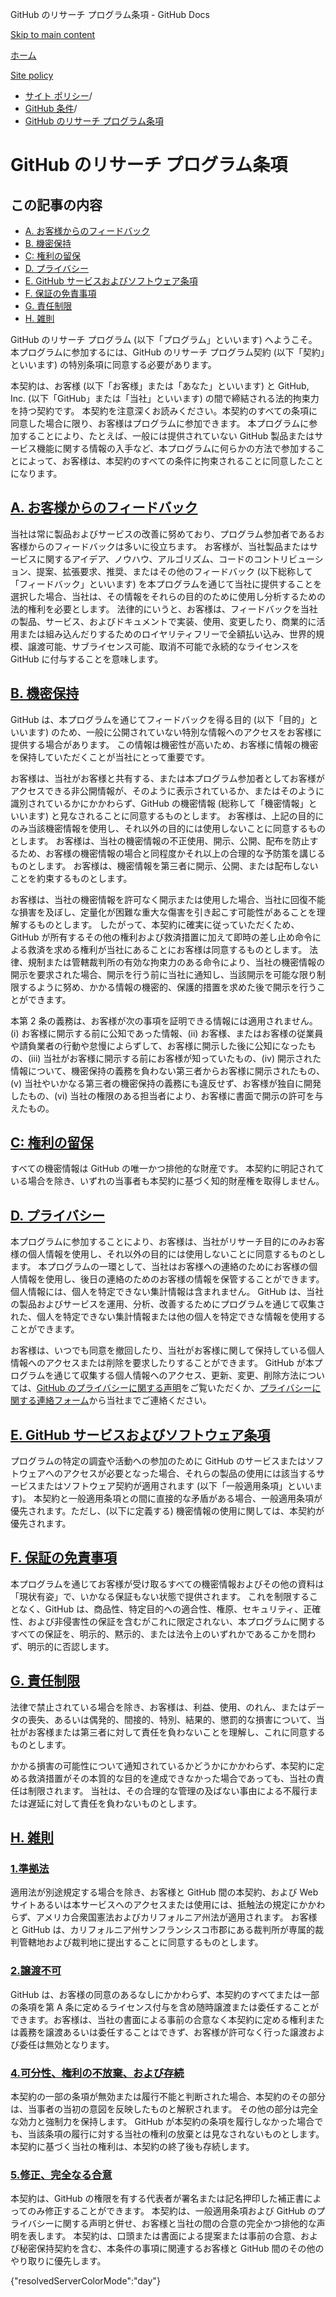 GitHub のリサーチ プログラム条項 - GitHub Docs

[Skip to main content](#main-content)

[ホーム](/ja)

[Site policy](/ja/site-policy)

* [サイト ポリシー](/ja/site-policy)/
* [GitHub 条件](/ja/site-policy/github-terms)/
* [GitHub のリサーチ プログラム条項](/ja/site-policy/github-terms/github-research-program-terms)

GitHub のリサーチ プログラム条項
==========

この記事の内容
----------

* [A. お客様からのフィードバック](#a-your-feedback)
* [B. 機密保持](#b-confidentiality)
* [C: 権利の留保](#c-reservation-of-rights)
* [D. プライバシー](#d-privacy)
* [E. GitHub サービスおよびソフトウェア条項](#e-github-services-and-software-terms)
* [F. 保証の免責事項](#f-disclaimer-of-warranties)
* [G. 責任制限](#g-limitation-of-liability)
* [H. 雑則](#h-miscellaneous)

GitHub のリサーチ プログラム (以下「プログラム」といいます) へようこそ。 本プログラムに参加するには、GitHub のリサーチ プログラム契約 (以下「契約」といいます) の特別条項に同意する必要があります。

本契約は、お客様 (以下「お客様」または「あなた」といいます) と GitHub, Inc. (以下「GitHub」または「当社」といいます) の間で締結される法的拘束力を持つ契約です。 本契約を注意深くお読みください。本契約のすべての条項に同意した場合に限り、お客様はプログラムに参加できます。 本プログラムに参加することにより、たとえば、一般には提供されていない GitHub 製品またはサービス機能に関する情報の入手など、本プログラムに何らかの方法で参加することによって、お客様は、本契約のすべての条件に拘束されることに同意したことになります。

[A. お客様からのフィードバック](#a-your-feedback)
----------

当社は常に製品およびサービスの改善に努めており、プログラム参加者であるお客様からのフィードバックは多いに役立ちます。 お客様が、当社製品またはサービスに関するアイデア、ノウハウ、アルゴリズム、コードのコントリビューション、提案、拡張要求、推奨、またはその他のフィードバック (以下総称して「フィードバック」といいます) を本プログラムを通じて当社に提供することを選択した場合、当社は、その情報をそれらの目的のために使用し分析するための法的権利を必要とします。 法律的にいうと、お客様は、フィードバックを当社の製品、サービス、およびドキュメントで実装、使用、変更したり、商業的に活用または組み込んだりするためのロイヤリティフリーで全額払い込み、世界的規模、譲渡可能、サブライセンス可能、取消不可能で永続的なライセンスを GitHub に付与することを意味します。

[B. 機密保持](#b-confidentiality)
----------

GitHub は、本プログラムを通じてフィードバックを得る目的 (以下「目的」といいます) のため、一般に公開されていない特別な情報へのアクセスをお客様に提供する場合があります。 この情報は機密性が高いため、お客様に情報の機密を保持していただくことが当社にとって重要です。

お客様は、当社がお客様と共有する、または本プログラム参加者としてお客様がアクセスできる非公開情報が、そのように表示されているか、またはそのように識別されているかにかかわらず、GitHub の機密情報 (総称して「機密情報」といいます) と見なされることに同意するものとします。 お客様は、上記の目的にのみ当該機密情報を使用し、それ以外の目的には使用しないことに同意するものとします。 お客様は、当社の機密情報の不正使用、開示、公開、配布を防止するため、お客様の機密情報の場合と同程度かそれ以上の合理的な予防策を講じるものとします。 お客様は、機密情報を第三者に開示、公開、または配布しないことを約束するものとします。

お客様は、当社の機密情報を許可なく開示または使用した場合、当社に回復不能な損害を及ぼし、定量化が困難な重大な傷害を引き起こす可能性があることを理解するものとします。 したがって、本契約に確実に従っていただくため、GitHub が所有するその他の権利および救済措置に加えて即時の差し止め命令による救済を求める権利が当社にあることにお客様は同意するものとします。 法律、規制または管轄裁判所の有効な拘束力のある命令により、当社の機密情報の開示を要求された場合、開示を行う前に当社に通知し、当該開示を可能な限り制限するように努め、かかる情報の機密的、保護的措置を求めた後で開示を行うことができます。

本第 2 条の義務は、お客様が次の事項を証明できる情報には適用されません。(i) お客様に開示する前に公知であった情報、(ii) お客様、またはお客様の従業員や請負業者の行動や怠慢によらずして、お客様に開示した後に公知になったもの、(iii) 当社がお客様に開示する前にお客様が知っていたもの、(iv) 開示された情報について、機密保持の義務を負わない第三者からお客様に開示されたもの、(v) 当社やいかなる第三者の機密保持の義務にも違反せず、お客様が独自に開発したもの、(vi) 当社の権限のある担当者により、お客様に書面で開示の許可を与えたもの。

[C: 権利の留保](#c-reservation-of-rights)
----------

すべての機密情報は GitHub の唯一かつ排他的な財産です。 本契約に明記されている場合を除き、いずれの当事者も本契約に基づく知的財産権を取得しません。

[D. プライバシー](#d-privacy)
----------

本プログラムに参加することにより、お客様は、当社がリサーチ目的にのみお客様の個人情報を使用し、それ以外の目的には使用しないことに同意するものとします。 本プログラムの一環として、当社はお客様への連絡のためにお客様の個人情報を使用し、後日の連絡のためのお客様の情報を保管することができます。 個人情報には、個人を特定できない集計情報は含まれません。 GitHub は、当社の製品およびサービスを運用、分析、改善するためにプログラムを通じて収集された、個人を特定できない集計情報または他の個人を特定できな情報を使用することができます。

お客様は、いつでも同意を撤回したり、当社がお客様に関して保持している個人情報へのアクセスまたは削除を要求したりすることができます。 GitHub が本プログラムを通じて収集する個人情報へのアクセス、更新、変更、削除方法については、[GitHub のプライバシーに関する声明](/ja/site-policy/privacy-policies/github-privacy-statement)をご覧いただくか、[プライバシーに関する連絡フォーム](https://github.com/contact/privacy)から当社までご連絡ください。

[E. GitHub サービスおよびソフトウェア条項](#e-github-services-and-software-terms)
----------

プログラムの特定の調査や活動への参加のために GitHub のサービスまたはソフトウェアへのアクセスが必要となった場合、それらの製品の使用には該当するサービスまたはソフトウェア契約が適用されます (以下「一般適用条項」といいます)。 本契約と一般適用条項との間に直接的な矛盾がある場合、一般適用条項が優先されます。ただし、(以下に定義する) 機密情報の使用に関しては、本契約が優先されます。

[F. 保証の免責事項](#f-disclaimer-of-warranties)
----------

本プログラムを通じてお客様が受け取るすべての機密情報およびその他の資料は「現状有姿」で、いかなる保証もない状態で提供されます。 これを制限することなく、GitHub は、商品性、特定目的への適合性、権原、セキュリティ、正確性、および非侵害性の保証を含むがこれに限定されない、本プログラムに関するすべての保証を、明示的、黙示的、または法令上のいずれかであるこかを問わず、明示的に否認します。

[G. 責任制限](#g-limitation-of-liability)
----------

法律で禁止されている場合を除き、お客様は、利益、使用、のれん、またはデータの喪失、あるいは偶発的、間接的、特別、結果的、懲罰的な損害について、当社がお客様または第三者に対して責任を負わないことを理解し、これに同意するものとします。

かかる損害の可能性について通知されているかどうかにかかわらず、本契約に定める救済措置がその本質的な目的を達成できなかった場合であっても、当社の責任は制限されます。 当社は、その合理的な管理の及ばない事由による不履行または遅延に対して責任を負わないものとします。

[H. 雑則](#h-miscellaneous)
----------

### [1.準拠法](#1-governing-law) ###

適用法が別途規定する場合を除き、お客様と GitHub 間の本契約、および Web サイトあるいは本サービスへのアクセスまたは使用には、抵触法の規定にかかわらず、アメリカ合衆国憲法およびカリフォルニア州法が適用されます。 お客様と GitHub は、カリフォルニア州サンフランシスコ市郡にある裁判所が専属的裁判管轄地および裁判地に提出することに同意するものとします。

### [2.譲渡不可](#2-non-assignability) ###

GitHub は、お客様の同意のあるなしにかかわらず、本契約のすべてまたは一部の条項を第 A 条に定めるライセンス付与を含め随時譲渡または委任することができます。お客様は、当社の書面による事前の合意なく本契約に定める権利または義務を譲渡あるいは委任することはできず、お客様が許可なく行った譲渡および委任は無効となります。

### [4.可分性、権利の不放棄、および存続](#3-severability-no-waiver-and-survival) ###

本契約の一部の条項が無効または履行不能と判断された場合、本契約のその部分は、当事者の当初の意図を反映したものと解釈されます。 その他の部分は完全な効力と強制力を保持します。 GitHub が本契約の条項を履行しなかった場合でも、当該条項の履行に対する当社の権利の放棄とは見なされないものとします。 本契約に基づく当社の権利は、本契約の終了後も存続します。

### [5.修正、完全なる合意](#4-amendments-complete-agreement) ###

本契約は、GitHub の権限を有する代表者が署名または記名押印した補正書によってのみ修正することができます。 本契約は、一般適用条項および GitHub のプライバシーに関する声明と併せ、お客様と当社の間の合意の完全かつ排他的な声明を表します。 本契約は、口頭または書面による提案または事前の合意、および秘密保持契約を含む、本条件の事項に関連するお客様と GitHub 間のその他のやり取りに優先します。

{"resolvedServerColorMode":"day"}
